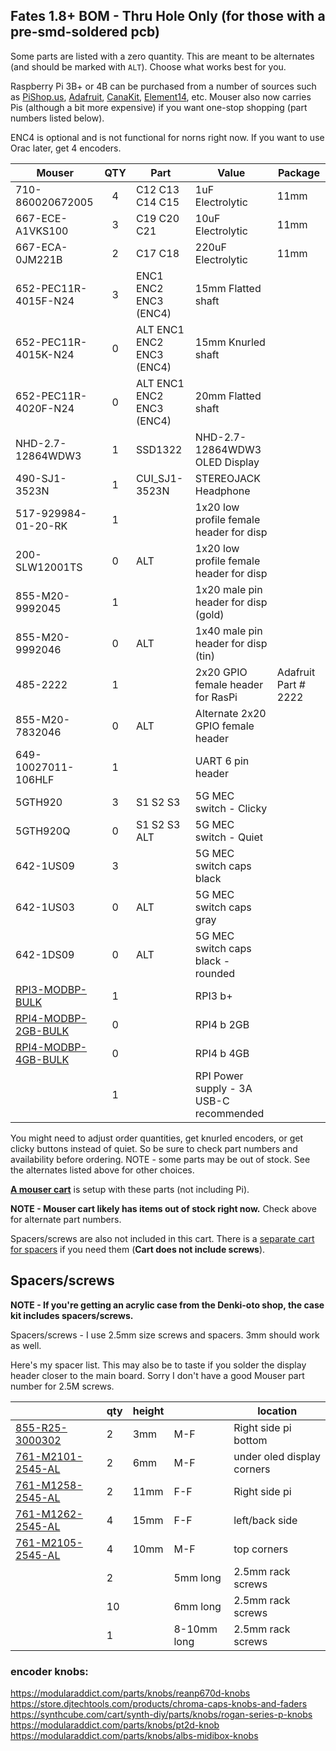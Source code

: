 ## Fates 1.8+ BOM - Thru Hole Only (for those with a pre-smd-soldered pcb)

Some parts are listed with a zero quantity. This are meant to be alternates (and should be marked with `ALT`). Choose what works best for you.

Raspberry Pi 3B+ or 4B can be purchased from a number of sources such as [PiShop.us](https://www.pishop.us/product/raspberry-pi-4-model-b-1gb/), [Adafruit](https://www.adafruit.com/product/3775?src=raspberrypi), [CanaKit](https://www.canakit.com/raspberry-pi-3-model-b-plus.html?cid=usd&src=raspberrypi&src=raspberrypi), [Element14](http://www.newark.com/49AC7637?src=raspberrypi), etc.
Mouser also now carries Pis (although a bit more expensive) if you want one-stop shopping (part numbers listed below).

ENC4 is optional and is not functional for norns right now. If you want to use Orac later, get 4 encoders.

| Mouser  | QTY | Part | Value | Package |
|-----|:--:|-----|-----|-----|
|710-860020672005|4|C12 C13 C14 C15|1uF Electrolytic|11mm|
|667-ECE-A1VKS100|3|C19 C20 C21|10uF Electrolytic|11mm|
|667-ECA-0JM221B|2|C17 C18|220uF Electrolytic|11mm|                                                                                                                                                                                                                                                                                                                                                                                                                                                                                                                                                                                                                                                         
|652-PEC11R-4015F-N24|3|ENC1 ENC2 ENC3 (ENC4)|15mm Flatted shaft||
|652-PEC11R-4015K-N24|0|ALT ENC1 ENC2 ENC3 (ENC4)|15mm Knurled shaft||
|652-PEC11R-4020F-N24|0|ALT ENC1 ENC2 ENC3 (ENC4)|20mm Flatted shaft||
|NHD-2.7-12864WDW3|1|SSD1322|NHD-2.7-12864WDW3 OLED Display|
|490-SJ1-3523N|1|CUI_SJ1-3523N|STEREOJACK Headphone||
|517-929984-01-20-RK|1||1x20 low profile female header for disp||
|200-SLW12001TS|0|ALT|1x20 low profile female header for disp||
|855-M20-9992045|1||1x20 male pin header for disp (gold)||
|855-M20-9992046|0|ALT|1x40 male pin header for disp (tin)||
|485-2222|1||2x20 GPIO female header for RasPi|Adafruit Part # 2222|
|855-M20-7832046|0|ALT|Alternate 2x20 GPIO female header||
|649-10027011-106HLF|1||UART 6 pin header||
|5GTH920|3|S1 S2 S3|5G MEC switch - Clicky||
|5GTH920Q|0|S1 S2 S3 ALT|5G MEC switch - Quiet||
|642-1US09|3| |5G MEC switch caps black||
|642-1US03|0| ALT |5G MEC switch caps gray||
|642-1DS09|0| ALT |5G MEC switch caps black - rounded||
|[RPI3-MODBP-BULK](http://www.mouser.com/Search/ProductDetail.aspx?R=RPI3-MODBP-BULK)|1| |RPI3 b+||
|[RPI4-MODBP-2GB-BULK](http://www.mouser.com/Search/ProductDetail.aspx?R=RPI4-MODBP-2GB-BULK)|0| |RPI4 b 2GB||
|[RPI4-MODBP-4GB-BULK](http://www.mouser.com/Search/ProductDetail.aspx?R=RPI4-MODBP-4GB-BULK)|0| |RPI4 b 4GB||
||1| |RPI Power supply - 3A USB-C recommended||

You might need to adjust order quantities, get knurled encoders, or get clicky buttons instead of quiet. So be sure to check part numbers and availability before ordering. NOTE - some parts may be out of stock. See the alternates listed above for other choices.

**[A mouser cart](https://www.mouser.com/ProjectManager/ProjectDetail.aspx?AccessID=c39648324f )** is setup with these parts (not including Pi). 

**NOTE - Mouser cart likely has items out of stock right now.** Check above for alternate part numbers.

Spacers/screws are also not included in this cart. There is a [separate cart for spacers](https://www.mouser.com/ProjectManager/ProjectDetail.aspx?AccessID=367d290c06) if you need them (**Cart does not include screws**).

## Spacers/screws

**NOTE - If you're getting an acrylic case from the Denki-oto shop, the case kit includes spacers/screws.**

Spacers/screws - I use 2.5mm size screws and spacers. 3mm should work as well.

Here's my spacer list. This may also be to taste if you solder the display header closer to the main board. Sorry I don't have a good Mouser part number for 2.5M screws.

|   | qty | height |  | location  |
|-----|--|-----|-----|-----|
|[855-R25-3000302](http://www.mouser.com/Search/ProductDetail.aspx?R=855-R25-3000302)|2|3mm|M-F|Right side pi bottom|
|[761-M2101-2545-AL](http://www.mouser.com/Search/ProductDetail.aspx?R=761-M2101-2545-AL)|2|6mm|M-F|under oled display corners|
|[761-M1258-2545-AL](http://www.mouser.com/Search/ProductDetail.aspx?R=761-M1258-2545-AL)|2|11mm|F-F|Right side pi|
|[761-M1262-2545-AL](http://www.mouser.com/Search/ProductDetail.aspx?R=761-M1262-2545-AL)|4|15mm|F-F|left/back side|
|[761-M2105-2545-AL](http://www.mouser.com/Search/ProductDetail.aspx?R=761-M2105-2545-AL)|4|10mm|M-F|top corners|
||2||5mm long|2.5mm rack screws|
||10||6mm long|2.5mm rack screws|
||1||8-10mm long|2.5mm rack screws|


### encoder knobs:

 https://modularaddict.com/parts/knobs/reanp670d-knobs  
 https://store.djtechtools.com/products/chroma-caps-knobs-and-faders  
 https://synthcube.com/cart/synth-diy/parts/knobs/rogan-series-p-knobs  
 https://modularaddict.com/parts/knobs/pt2d-knob  
 https://modularaddict.com/parts/knobs/albs-midibox-knobs  
